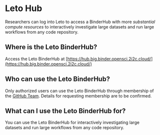 # Leto Hub

Researchers can log into Leto to access a BinderHub with more *substantial compute resources* to interactively investigate large datasets and run large workflows from any code repository.

## Where is the Leto BinderHub?

Access the Leto BinderHub at [https://hub.big.binder.opensci.2i2c.cloud/](https://hub.big.binder.opensci.2i2c.cloud/)

## Who can use the Leto BinderHub?

Only authorized users can use the Leto BinderHub through membership of the [GitHub Team](https://github.com/orgs/2i2c-nasa-binder-access/teams/big-binder-team). Details for requesting membership are to be confirmed.

## What can I use the Leto BinderHub for?

You can use the Leto BinderHub for interactively investigating large datasets and run large workflows from any code repository.
